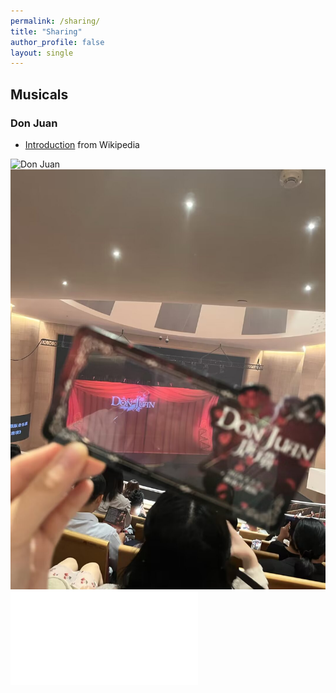 ```yaml
---
permalink: /sharing/
title: "Sharing"
author_profile: false
layout: single
---
```


## Musicals

### Don Juan

- [Introduction](https://en.wikipedia.org/wiki/Don_Juan_(musical)) from Wikipedia

  

<img src="https://raw.githubusercontent.com/leahxqing/leahxqing.github.io/sharing/musicals/DonJuan.JPG" alt="Don Juan" title="Don Juan">

<img src="https://github.com/leahxqing/leahxqing.github.io/blob/2ec0cca8c458039779db3c043905731ceb8266dd/sharing/musicals/DonJuan.JPG" alt="Don Juan" title="Don Juan">



<iframe src="//player.bilibili.com/player.html?isOutside=true&aid=1503906996&bvid=BV1PD421M796&cid=1527131388&p=1" scrolling="no" border="0" frameborder="no" framespacing="0" allowfullscreen="true"></iframe>
